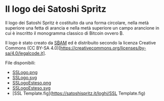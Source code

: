 # Il logo dei Satoshi Spritz
Il logo dei Satoshi Spritz è costituito da una forma circolare, nella metà superiore una fetta di arancia e nella metà superiore un campo arancione in cui è inscritto il monogramma classico di Bitcoin ovvero ₿.

Il logo è stato creato da [S₿AM](https://t.me/sbbbam) ed è distribuito secondo la licenza Creative Commons (CC BY-SA 4.0)[https://creativecommons.org/licenses/by-sa/4.0/legalcode.it].

File disponibili:

- [SSLogo.png](https://satoshispritz.it/loghi/SSLogo.png)
- [SSLogo.svg](https://satoshispritz.it/loghi/SSLogo.svg)
- [SSLogoEsteso.png](https://satoshispritz.it/loghi/SSLogoEsteso.png)
- [SSLogoEsteso.svg](https://satoshispritz.it/loghi/SSLogoEsteso.svg)
- [SSL Template.fig](https://satoshispritz.it/loghi/SSL Template.fig)
